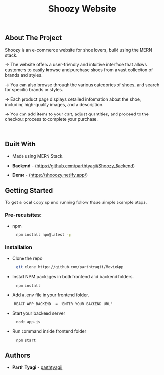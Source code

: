 <br/>
<p align="center">
  
  <h1 align="center">Shoozy Website</h1>
  <br>
  
</p>


## About The Project

Shoozy is an e-commerce website for shoe lovers, build using the MERN stack.

-> The website offers a user-friendly and intuitive interface that allows customers to easily browse 
   and purchase shoes from a vast collection of brands and styles.

-> You can also browse through the various categories of shoes, and search for specific brands or 
   styles.

-> Each product page displays detailed information about the shoe, including high-quality images, 
   and a description.

-> You can add items to your cart, adjust quantities, and proceed to the checkout process to 
   complete your purchase.

<br>

## Built With

* Made using MERN Stack.

* **Backend** - (https://github.com/parthtyagii/Shoozy_Backend)

* **Demo** - (https://shooozy.netlify.app/)

## Getting Started

To get a local copy up and running follow these simple example steps.

### Pre-requisites:

* npm

```sh
     npm install npm@latest -g
```

### Installation

* Clone the repo 

```sh
     git clone https://github.com/parthtyagii/MovieApp
```

* Install NPM packages in both frontend and backend folders.

```sh
     npm install
```

* Add a .env file in your frontend folder.

```JS
    REACT_APP_BACKEND  = 'ENTER YOUR BACKEND URL'
```

* Start your backend server

```JS
     node app.js
```

* Run command inside frontend folder

```sh
     npm start
```

## Authors

* **Parth Tyagi** - [parthtyagii](https://github.com/parthtyagii)


